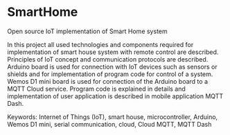 # SmartHome
Open source IoT implementation of Smart Home system 

In this project all used technologies and components required for implementation of 
smart house system with remote control are described. Principles of IoT concept and
communication protocols are described. Arduino board is used for connection with IoT
devices such as sensors or shields and for implementation of program code for control
of a system. Wemos D1 mini board is used for connection of the Arduino board to a 
MQTT Cloud service. Program code is explained in details and implementation of user 
application is described in mobile application MQTT Dash.

Keywords: 	Internet of Things (IoT), smart house, microcontroller, Arduino, 
			Wemos D1 mini, serial communication, cloud, Cloud MQTT, MQTT Dash
